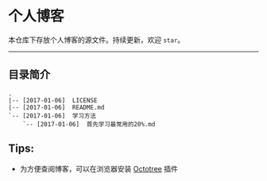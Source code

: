 # 个人博客

本仓库下存放个人博客的源文件。持续更新，欢迎 `star`。

---

## 目录简介

```
.
|-- [2017-01-06]  LICENSE
|-- [2017-01-06]  README.md
`-- [2017-01-06]  学习方法
    `-- [2017-01-06]  首先学习最常用的20%.md
```

## Tips:

- 为方便查阅博客，可以在浏览器安装 [Octotree](https://github.com/buunguyen/octotree) 插件